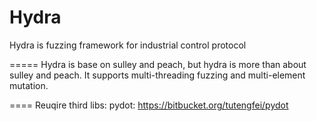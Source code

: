 Hydra
=====

Hydra is fuzzing framework for industrial control protocol

=====
Hydra is base on sulley and peach, but hydra is more than about sulley and peach.
It supports multi-threading fuzzing and multi-element mutation.

====
Reuqire third libs:
    pydot: https://bitbucket.org/tutengfei/pydot
